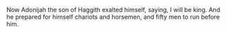 Now Adonijah the son of Haggith exalted himself, saying, I will be king. And he prepared for himself chariots and horsemen, and fifty men to run before him.
